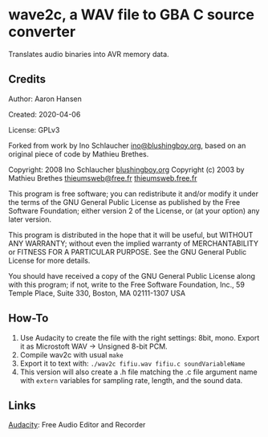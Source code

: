 wave2c, a WAV file to GBA C source converter
============================================

Translates audio binaries into AVR memory data.

Credits
-------
 
Author:    Aaron Hansen

Created:   2020-04-06

License:   GPLv3

Forked from work by Ino Schlaucher <ino@blushingboy.org>,
based on an original piece of code by Mathieu Brethes.

Copyright: 2008 Ino Schlaucher [blushingboy.org](http://blushingboy.org)
Copyright (c) 2003 by Mathieu Brethes <thieumsweb@free.fr> [thieumsweb.free.fr](http://thieumsweb.free.fr/) 

This program is free software; you can redistribute it and/or modify
it under the terms of the GNU General Public License as published by
the Free Software Foundation; either version 2 of the License, or
(at your option) any later version.

This program is distributed in the hope that it will be useful,
but WITHOUT ANY WARRANTY; without even the implied warranty of
MERCHANTABILITY or FITNESS FOR A PARTICULAR PURPOSE.  See the
GNU General Public License for more details.

You should have received a copy of the GNU General Public License
along with this program; if not, write to the Free Software
Foundation, Inc., 59 Temple Place, Suite 330, Boston, MA  02111-1307  USA

How-To
------

1. Use Audacity to create the file with the right settings: 8bit, mono. Export it as Microstoft WAV -> Unsigned 8-bit PCM.
2. Compile wav2c with usual `make`
3. Export it to text with: `./wav2c fifiu.wav fifiu.c soundVariableName`
4. This version will also create a .h file matching the .c file argument name with `extern` variables for sampling rate, length, and the sound data.

Links
-----

[Audacity](http://audacity.sourceforge.net/): Free Audio Editor and Recorder
